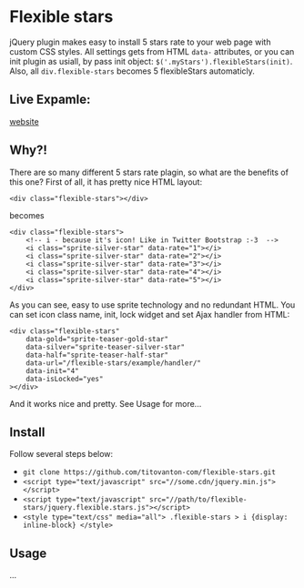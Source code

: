 # Flexible stars
jQuery plugin makes easy to install 5 stars rate to your web page with custom CSS styles.
All settings gets from HTML `data-` attributes, or you can init plugin as usiall, by pass init
object: `$('.myStars').flexibleStars(init)`. Also, all `div.flexible-stars` becomes 5 flexibleStars automaticly.

## Live Expamle:
[website](http://www.titovanton.com/flexible-stars/example)

## Why?!
There are so many different 5 stars rate plagin, so what are the benefits of this one? First of all,
it has pretty nice HTML layout:
```
<div class="flexible-stars"></div>
```
becomes
```
<div class="flexible-stars">
    <!-- i - because it's icon! Like in Twitter Bootstrap :-3  -->
    <i class="sprite-silver-star" data-rate="1"></i>
    <i class="sprite-silver-star" data-rate="2"></i>
    <i class="sprite-silver-star" data-rate="3"></i>
    <i class="sprite-silver-star" data-rate="4"></i>
    <i class="sprite-silver-star" data-rate="5"></i>
</div>
```
As you can see, easy to use sprite technology and no redundant HTML.
You can set icon class name, init, lock widget and set Ajax handler from HTML:
```
<div class="flexible-stars"
    data-gold="sprite-teaser-gold-star"
    data-silver="sprite-teaser-silver-star"
    data-half="sprite-teaser-half-star"
    data-url="/flexible-stars/example/handler/"
    data-init="4"
    data-isLocked="yes"
></div>
```
And it works nice and pretty. See Usage for more...

## Install
Follow several steps below: 
- `git clone https://github.com/titovanton-com/flexible-stars.git`
- `<script type="text/javascript" src="//some.cdn/jquery.min.js"></script>`
- `<script type="text/javascript" src="//path/to/flexible-stars/jquery.flexible.stars.js"></script>`
- `<style type="text/css" media="all"> .flexible-stars > i {display: inline-block} </style>`

## Usage
...
